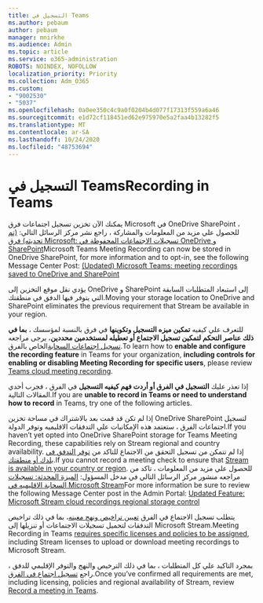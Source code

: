 ```yaml
---
title: التسجيل في Teams
ms.author: pebaum
author: pebaum
manager: mnirkhe
ms.audience: Admin
ms.topic: article
ms.service: o365-administration
ROBOTS: NOINDEX, NOFOLLOW
localization_priority: Priority
ms.collection: Adm_O365
ms.custom:
- "9002530"
- "5037"
ms.openlocfilehash: 0a0ee350c4c9a0f0204b4d077f17313f559a6a46
ms.sourcegitcommit: e1d72cf118451ed62e975970e5a2faa4b13282f5
ms.translationtype: MT
ms.contentlocale: ar-SA
ms.lasthandoff: 10/24/2020
ms.locfileid: "48753694"
---
```

# <a name="recording-in-teams"></a><span data-ttu-id="4be08-102">التسجيل في Teams</span><span class="sxs-lookup"><span data-stu-id="4be08-102">Recording in Teams</span></span>

<span data-ttu-id="4be08-103">يمكنك الآن تخزين تسجيل اجتماعات فرق Microsoft في OneDrive SharePoint ، للحصول علي مزيد من المعلومات والمشاركة ، راجع نشر مركز الرسائل التالي: [(تم تحديثه) فرق Microsoft: تسجيلات الاجتماعات المحفوظة في OneDrive و SharePoint](https://portal.microsoft.com/Adminportal/Home?ref=MessageCenter&id=MC222640)</span><span class="sxs-lookup"><span data-stu-id="4be08-103">Microsoft Teams Meeting Recording can now be stored in OneDrive SharePoint, for more information and to opt-in, see the following Message Center Post: [(Updated) Microsoft Teams: meeting recordings saved to OneDrive and SharePoint](https://portal.microsoft.com/Adminportal/Home?ref=MessageCenter&id=MC222640)</span></span>

<span data-ttu-id="4be08-104">يؤدي نقل موقع التخزين إلى OneDrive و SharePoint إلى استبعاد المتطلبات السابقة التي يتوفر فيها الدفق في منطقتك.</span><span class="sxs-lookup"><span data-stu-id="4be08-104">Moving your storage location to OneDrive and SharePoint eliminates the previous requirement that Stream be available in your region.</span></span>

<span data-ttu-id="4be08-105">للتعرف علي كيفيه **تمكين ميزه التسجيل وتكوينها** في فرق بالنسبة لمؤسسك ، **بما في ذلك عناصر التحكم لتمكين تسجيل الاجتماع أو تعطيله لمستخدمين محددين**، يرجى مراجعه [تسجيل اجتماعات السحابة](https://docs.microsoft.com/microsoftteams/cloud-recording)الخاص بالفرق.</span><span class="sxs-lookup"><span data-stu-id="4be08-105">To learn how to **enable and configure the recording feature** in Teams for your organization, **including controls for enabling or disabling Meeting Recording for specific users**, please review [Teams cloud meeting recording](https://docs.microsoft.com/microsoftteams/cloud-recording).</span></span>

<span data-ttu-id="4be08-106">إذا تعذر عليك **التسجيل في الفرق أو أردت فهم كيفيه التسجيل** في الفرق ، فجرب أحدي المقالات التالية.</span><span class="sxs-lookup"><span data-stu-id="4be08-106">If you are **unable to record in Teams or need to understand how to record** in Teams, try one of the following articles.</span></span>

<span data-ttu-id="4be08-107">إذا لم تكن قد قمت بعد بالاشتراك في مساحة تخزين OneDrive SharePoint لتسجيل اجتماعات الفرق ، ستعتمد هذه الإمكانيات علي التدفقات الاقليميه وتوفر الدولة.</span><span class="sxs-lookup"><span data-stu-id="4be08-107">If you haven’t yet opted into OneDrive SharePoint storage for Teams Meeting Recording, these capabilities rely on Stream regional and country availability.</span></span> <span data-ttu-id="4be08-108">إذا لم تتمكن من تسجيل التحقق من الاجتماع للتاكد من [توفر التدفق في بلدك أو منطقتك](https://docs.microsoft.com/stream/faq#which-regions-does-microsoft-stream-host-my-data-in).</span><span class="sxs-lookup"><span data-stu-id="4be08-108">If you cannot record a meeting check to ensure that [Stream is available in your country or region](https://docs.microsoft.com/stream/faq#which-regions-does-microsoft-stream-host-my-data-in).</span></span> <span data-ttu-id="4be08-109">للحصول علي مزيد من المعلومات ، تاكد من مراجعه منشور مركز الرسائل التالي في مدخل المسؤول: [الميزة المحدثة: تسجيلات السحابة الاقليميه في Microsoft Stream](https://admin.microsoft.com/AdminPortal/Home#/MessageCenter?id=MC214327)</span><span class="sxs-lookup"><span data-stu-id="4be08-109">For more information be sure to review the following Message Center post in the Admin Portal: [Updated Feature: Microsoft Stream cloud recordings regional storage control](https://admin.microsoft.com/AdminPortal/Home#/MessageCenter?id=MC214327)</span></span>

<span data-ttu-id="4be08-110">يتطلب تسجيل الاجتماع في الفرق [تعيين تراخيص ونهج معينه](https://docs.microsoft.com/microsoftteams/cloud-recording#prerequisites-for-teams-cloud-meeting-recording)، بما في ذلك تراخيص التدفقات لتحميل تسجيلات الاجتماعات أو تنزيلها إلى Microsoft Stream.</span><span class="sxs-lookup"><span data-stu-id="4be08-110">Meeting Recording in Teams [requires specific licenses and policies to be assigned](https://docs.microsoft.com/microsoftteams/cloud-recording#prerequisites-for-teams-cloud-meeting-recording), including Stream licenses to upload or download meeting recordings to Microsoft Stream.</span></span>

<span data-ttu-id="4be08-111">بمجرد التاكيد علي كل المتطلبات ، بما في ذلك الترخيص والنهج والتوفر الإقليمي للدفق ، راجع [تسجيل اجتماع في الفرق](https://support.office.com/article/34dfbe7f-b07d-4a27-b4c6-de62f1348c24).</span><span class="sxs-lookup"><span data-stu-id="4be08-111">Once you’ve confirmed all requirements are met, including licensing, policies and regional availability of Stream, review [Record a meeting in Teams](https://support.office.com/article/34dfbe7f-b07d-4a27-b4c6-de62f1348c24).</span></span>
